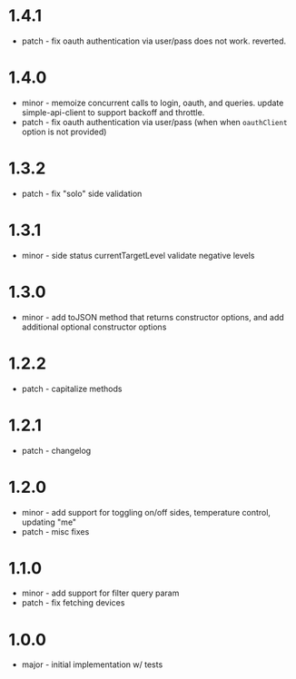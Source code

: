 # 1.4.1

- patch - fix oauth authentication via user/pass does not work. reverted.

# 1.4.0

- minor - memoize concurrent calls to login, oauth, and queries. update simple-api-client to support backoff and throttle.
- patch - fix oauth authentication via user/pass (when when `oauthClient` option is not provided)

# 1.3.2

- patch - fix "solo" side validation

# 1.3.1

- minor - side status currentTargetLevel validate negative levels

# 1.3.0

- minor - add toJSON method that returns constructor options, and add additional optional constructor options

# 1.2.2

- patch - capitalize methods

# 1.2.1

- patch - changelog

# 1.2.0

- minor - add support for toggling on/off sides, temperature control, updating "me"
- patch - misc fixes

# 1.1.0

- minor - add support for filter query param
- patch - fix fetching devices

# 1.0.0

- major - initial implementation w/ tests
